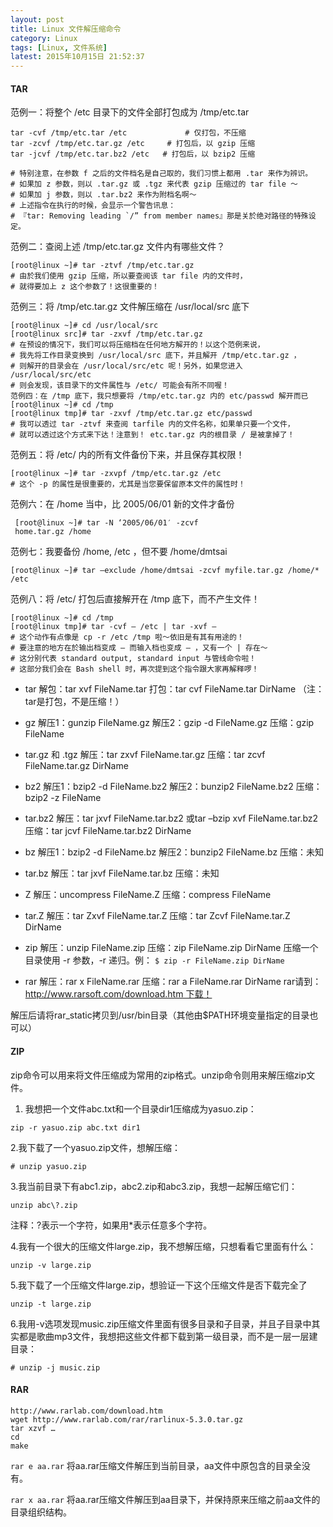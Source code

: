 ```yaml
---
layout: post
title: Linux 文件解压缩命令
category: Linux
tags: [Linux, 文件系统]
latest: 2015年10月15日 21:52:37
---
```



#### TAR

范例一：将整个 /etc 目录下的文件全部打包成为 /tmp/etc.tar

``` shell
tar -cvf /tmp/etc.tar /etc             # 仅打包，不压缩
tar -zcvf /tmp/etc.tar.gz /etc     # 打包后，以 gzip 压缩
tar -jcvf /tmp/etc.tar.bz2 /etc   # 打包后，以 bzip2 压缩

# 特别注意，在参数 f 之后的文件档名是自己取的，我们习惯上都用 .tar 来作为辨识。
# 如果加 z 参数，则以 .tar.gz 或 .tgz 来代表 gzip 压缩过的 tar file ～
# 如果加 j 参数，则以 .tar.bz2 来作为附档名啊～
# 上述指令在执行的时候，会显示一个警告讯息：
# 『tar: Removing leading `/” from member names』那是关於绝对路径的特殊设定。
```

范例二：查阅上述 /tmp/etc.tar.gz 文件内有哪些文件？

```
[root@linux ~]# tar -ztvf /tmp/etc.tar.gz
# 由於我们使用 gzip 压缩，所以要查阅该 tar file 内的文件时，
# 就得要加上 z 这个参数了！这很重要的！
```

范例三：将 /tmp/etc.tar.gz 文件解压缩在 /usr/local/src 底下

```
[root@linux ~]# cd /usr/local/src
[root@linux src]# tar -zxvf /tmp/etc.tar.gz
# 在预设的情况下，我们可以将压缩档在任何地方解开的！以这个范例来说，
# 我先将工作目录变换到 /usr/local/src 底下，并且解开 /tmp/etc.tar.gz ，
# 则解开的目录会在 /usr/local/src/etc 呢！另外，如果您进入 /usr/local/src/etc
# 则会发现，该目录下的文件属性与 /etc/ 可能会有所不同喔！
范例四：在 /tmp 底下，我只想要将 /tmp/etc.tar.gz 内的 etc/passwd 解开而已
[root@linux ~]# cd /tmp
[root@linux tmp]# tar -zxvf /tmp/etc.tar.gz etc/passwd
# 我可以透过 tar -ztvf 来查阅 tarfile 内的文件名称，如果单只要一个文件，
# 就可以透过这个方式来下达！注意到！ etc.tar.gz 内的根目录 / 是被拿掉了！
```

范例五：将 /etc/ 内的所有文件备份下来，并且保存其权限！

```
[root@linux ~]# tar -zxvpf /tmp/etc.tar.gz /etc
# 这个 -p 的属性是很重要的，尤其是当您要保留原本文件的属性时！
```


范例六：在 /home 当中，比 2005/06/01 新的文件才备份

```
 [root@linux ~]# tar -N ‘2005/06/01′ -zcvf 
 home.tar.gz /home
```

范例七：我要备份 /home, /etc ，但不要 /home/dmtsai

```
[root@linux ~]# tar –exclude /home/dmtsai -zcvf myfile.tar.gz /home/* /etc
```

范例八：将 /etc/ 打包后直接解开在 /tmp 底下，而不产生文件！

```
[root@linux ~]# cd /tmp
[root@linux tmp]# tar -cvf – /etc | tar -xvf –
# 这个动作有点像是 cp -r /etc /tmp 啦～依旧是有其有用途的！
# 要注意的地方在於输出档变成 – 而输入档也变成 – ，又有一个 | 存在～
# 这分别代表 standard output, standard input 与管线命令啦！
# 这部分我们会在 Bash shell 时，再次提到这个指令跟大家再解释啰！
```

- tar
解包：tar xvf FileName.tar
打包：tar cvf FileName.tar DirName
（注：tar是打包，不是压缩！）

- gz
解压1：gunzip FileName.gz
解压2：gzip -d FileName.gz
压缩：gzip FileName

- tar.gz 和 .tgz
解压：tar zxvf FileName.tar.gz
压缩：tar zcvf FileName.tar.gz DirName

- bz2
解压1：bzip2 -d FileName.bz2
解压2：bunzip2 FileName.bz2
压缩： bzip2 -z FileName

- tar.bz2
解压：tar jxvf FileName.tar.bz2 或tar –bzip xvf FileName.tar.bz2
压缩：tar jcvf FileName.tar.bz2 DirName

- bz
解压1：bzip2 -d FileName.bz
解压2：bunzip2 FileName.bz
压缩：未知

- tar.bz
解压：tar jxvf FileName.tar.bz
压缩：未知

- Z
解压：uncompress FileName.Z
压缩：compress FileName

- tar.Z
解压：tar Zxvf FileName.tar.Z
压缩：tar Zcvf FileName.tar.Z DirName

- zip
解压：unzip FileName.zip
压缩：zip FileName.zip DirName
压缩一个目录使用 -r 参数，-r 递归。例： `$ zip -r FileName.zip DirName`

- rar
解压：rar x FileName.rar
压缩：rar a FileName.rar DirName
rar请到：http://www.rarsoft.com/download.htm 下载！

解压后请将rar_static拷贝到/usr/bin目录（其他由$PATH环境变量指定的目录也可以）

#### ZIP

zip命令可以用来将文件压缩成为常用的zip格式。unzip命令则用来解压缩zip文件。

1. 我想把一个文件abc.txt和一个目录dir1压缩成为yasuo.zip：

```
zip -r yasuo.zip abc.txt dir1
```

2.我下载了一个yasuo.zip文件，想解压缩：

```
# unzip yasuo.zip
```

3.我当前目录下有abc1.zip，abc2.zip和abc3.zip，我想一起解压缩它们：

```
unzip abc\?.zip
```

注释：?表示一个字符，如果用*表示任意多个字符。

4.我有一个很大的压缩文件large.zip，我不想解压缩，只想看看它里面有什么：

```
unzip -v large.zip
```

5.我下载了一个压缩文件large.zip，想验证一下这个压缩文件是否下载完全了

```
unzip -t large.zip
```

6.我用-v选项发现music.zip压缩文件里面有很多目录和子目录，并且子目录中其实都是歌曲mp3文件，我想把这些文件都下载到第一级目录，而不是一层一层建目录：

```
# unzip -j music.zip
```


#### RAR

``` shell
http://www.rarlab.com/download.htm
wget http://www.rarlab.com/rar/rarlinux-5.3.0.tar.gz
tar xzvf …
cd
make
```

`rar e aa.rar` 将aa.rar压缩文件解压到当前目录，aa文件中原包含的目录全没有。

`rar x aa.rar` 将aa.rar压缩文件解压到aa目录下，并保持原来压缩之前aa文件的目录组织结构。
